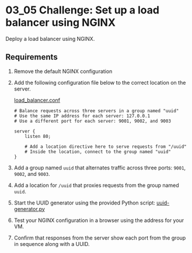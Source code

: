 # 03_05 Challenge: Set up a load balancer using NGINX

Deploy a load balancer using NGINX.

## Requirements

1. Remove the default NGINX configuration
1. Add the following configuration file below to the correct location on the server.

    [load_balancer.conf](./load_balancer.conf)

    ```NGINX
    # Balance requests across three servers in a group named "uuid"
    # Use the same IP address for each server: 127.0.0.1
    # Use a different port for each server: 9001, 9002, and 9003

    server {
        listen 80;

        # Add a location directive here to serve requests from "/uuid"
        # Inside the location, connect to the group named "uuid"
    }
    ```
1. Add a group named `uuid` that alternates traffic across three ports: `9001`, `9002`, and `9003`.
1. Add a location for `/uuid` that proxies requests from the group named `uuid`.
1. Start the UUID generator using the provided Python script: [uuid-generator.py](./uuid-generator.py)
1. Test your NGINX configuration in a browser using the address for your VM.
1. Confirm that responses from the server show each port from the group in sequence along with a UUID.



